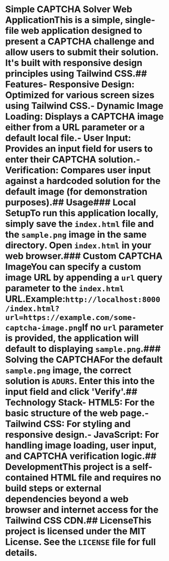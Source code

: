 # Simple CAPTCHA Solver Web ApplicationThis is a simple, single-file web application designed to present a CAPTCHA challenge and allow users to submit their solution. It's built with responsive design principles using Tailwind CSS.## Features- **Responsive Design:** Optimized for various screen sizes using Tailwind CSS.- **Dynamic Image Loading:** Displays a CAPTCHA image either from a URL parameter or a default local file.- **User Input:** Provides an input field for users to enter their CAPTCHA solution.- **Verification:** Compares user input against a hardcoded solution for the default image (for demonstration purposes).## Usage### Local SetupTo run this application locally, simply save the `index.html` file and the `sample.png` image in the same directory. Open `index.html` in your web browser.### Custom CAPTCHA ImageYou can specify a custom image URL by appending a `url` query parameter to the `index.html` URL.Example:```http://localhost:8000/index.html?url=https://example.com/some-captcha-image.png```If no `url` parameter is provided, the application will default to displaying `sample.png`.### Solving the CAPTCHAFor the default `sample.png` image, the correct solution is `ADURS`. Enter this into the input field and click 'Verify'.## Technology Stack- **HTML5:** For the basic structure of the web page.- **Tailwind CSS:** For styling and responsive design.- **JavaScript:** For handling image loading, user input, and CAPTCHA verification logic.## DevelopmentThis project is a self-contained HTML file and requires no build steps or external dependencies beyond a web browser and internet access for the Tailwind CSS CDN.## LicenseThis project is licensed under the MIT License. See the `LICENSE` file for full details.